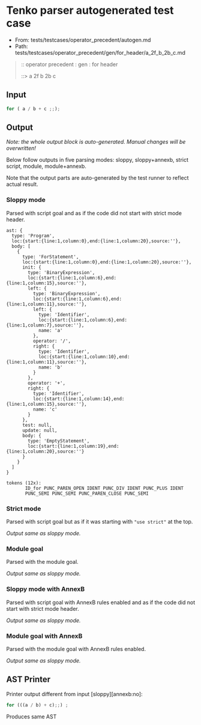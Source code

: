 # Tenko parser autogenerated test case

- From: tests/testcases/operator_precedent/autogen.md
- Path: tests/testcases/operator_precedent/gen/for_header/a_2f_b_2b_c.md

> :: operator precedent : gen : for header
>
> ::> a 2f b 2b c

## Input


`````js
for ( a / b + c ;;);
`````

## Output

_Note: the whole output block is auto-generated. Manual changes will be overwritten!_

Below follow outputs in five parsing modes: sloppy, sloppy+annexb, strict script, module, module+annexb.

Note that the output parts are auto-generated by the test runner to reflect actual result.

### Sloppy mode

Parsed with script goal and as if the code did not start with strict mode header.

`````
ast: {
  type: 'Program',
  loc:{start:{line:1,column:0},end:{line:1,column:20},source:''},
  body: [
    {
      type: 'ForStatement',
      loc:{start:{line:1,column:0},end:{line:1,column:20},source:''},
      init: {
        type: 'BinaryExpression',
        loc:{start:{line:1,column:6},end:{line:1,column:15},source:''},
        left: {
          type: 'BinaryExpression',
          loc:{start:{line:1,column:6},end:{line:1,column:11},source:''},
          left: {
            type: 'Identifier',
            loc:{start:{line:1,column:6},end:{line:1,column:7},source:''},
            name: 'a'
          },
          operator: '/',
          right: {
            type: 'Identifier',
            loc:{start:{line:1,column:10},end:{line:1,column:11},source:''},
            name: 'b'
          }
        },
        operator: '+',
        right: {
          type: 'Identifier',
          loc:{start:{line:1,column:14},end:{line:1,column:15},source:''},
          name: 'c'
        }
      },
      test: null,
      update: null,
      body: {
        type: 'EmptyStatement',
        loc:{start:{line:1,column:19},end:{line:1,column:20},source:''}
      }
    }
  ]
}

tokens (12x):
       ID_for PUNC_PAREN_OPEN IDENT PUNC_DIV IDENT PUNC_PLUS IDENT
       PUNC_SEMI PUNC_SEMI PUNC_PAREN_CLOSE PUNC_SEMI
`````

### Strict mode

Parsed with script goal but as if it was starting with `"use strict"` at the top.

_Output same as sloppy mode._

### Module goal

Parsed with the module goal.

_Output same as sloppy mode._

### Sloppy mode with AnnexB

Parsed with script goal with AnnexB rules enabled and as if the code did not start with strict mode header.

_Output same as sloppy mode._

### Module goal with AnnexB

Parsed with the module goal with AnnexB rules enabled.

_Output same as sloppy mode._

## AST Printer

Printer output different from input [sloppy][annexb:no]:

````js
for (((a / b) + c);;) ;
````

Produces same AST
